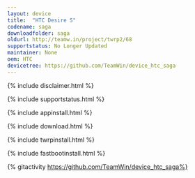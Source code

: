 ```yaml
---
layout: device
title:  "HTC Desire S"
codename: saga
downloadfolder: saga
oldurl: http://teamw.in/project/twrp2/68
supportstatus: No Longer Updated
maintainer: None
oem: HTC
devicetree: https://github.com/TeamWin/device_htc_saga
---
```


{% include disclaimer.html %}

{% include supportstatus.html %}

{% include appinstall.html %}

{% include download.html %}

{% include twrpinstall.html %}

{% include fastbootinstall.html %}

{% gitactivity  https://github.com/TeamWin/device_htc_saga%}
